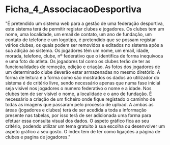 # Ficha_4_AssociacaoDesportiva
 
"É pretendido um sistema web para a gestão de uma federação desportiva, este sistema terá de permitir registar clubes e jogadores. 
Os clubes tem um nome, uma localidade, um email de contato, um ano de fundação, um contato de telefone e um logotipo, é pretendido que se possam registar vários clubes, os quais podem ser removidos e editados no sistema após a sua adição ao sistema. 
Os jogadores têm um nome, um email, idade, morada, telefone, clube, nº federativo que o identifica de forma inequívoca e uma foto do atleta. 
Os jogadores tal como os clubes terão de ter as funcionalidades de remoção, edição e criação. 
As fotos dos jogadores de um determinado clube deverão estar armazenadas no mesmo diretório. 
A forma de leitura e a forma como são mostrados os dados ao utilizador do sistema é de critério livre, sendo necessário apenas que numa fase inicial seja visível nos jogadores o numero federativo o nome e a idade. Nos clubes tem de ser visível o nome, a localidade e o ano de fundação. 
É necessário a criação de um ficheiro onde fique registado o caminho de todas as imagens que passaram pelo processo de upload. 
A ambas as áreas (jogadores e clubes) terá de ser acedida a toda a informação presente nas tabelas, por isso terá de ser adicionada uma forma para efetuar essa consulta visual dos dados. 
O aspeto gráfico fica ao seu critério, podendo utilizar um tema gratuito à sua escolha ou desenvolver um aspeto gráfico a seu gosto. O índex tem de ter como ligações a página de clubes e pagina de jogadores."
